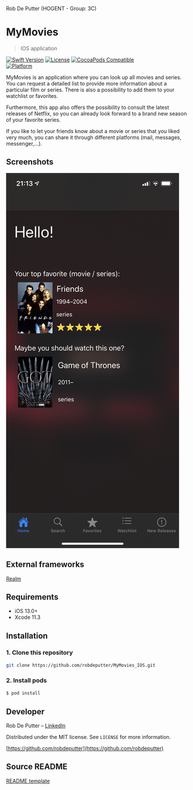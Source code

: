 Rob De Putter (HOGENT - Group: 3C)

# MyMovies
> IOS application

[![Swift Version][swift-image]][swift-url]
[![License][license-image]][license-url]
[![CocoaPods Compatible](https://img.shields.io/cocoapods/v/EZSwiftExtensions.svg)](https://img.shields.io/cocoapods/v/LFAlertController.svg)  
[![Platform](https://img.shields.io/cocoapods/p/LFAlertController.svg?style=flat)](http://cocoapods.org/pods/LFAlertController)

MyMovies is an application where you can look up all movies and series. You can request a detailed list to provide more information about a particular film or series.  There is also a possibility to add them to your watchlist or favorites. 

Furthermore, this app also offers the possibility to consult the latest releases of Netflix, so you can already look forward to a brand new season of your favorite series.

If you like to let your friends know about a movie or series that you liked very much, you can share it through different platforms (mail, messages, messenger,...).

## Screenshots
![Screenshot](./Screenshots/homescreen.PNG)

## External frameworks
[Realm](https://realm.io) 

## Requirements

- iOS 13.0+
- Xcode 11.3

## Installation
### 1. Clone this repository
```bash
git clone https://github.com/robdeputter/MyMovies_IOS.git
```

### 2. Install pods
```bash
$ pod install
```
## Developer

Rob De Putter – [LinkedIn](https://www.linkedin.com/feed/)

Distributed under the MIT license. See ``LICENSE`` for more information.

[https://github.com/robdeputter](https://github.com/robdeputter)

[swift-image]:https://img.shields.io/badge/swift-5.0-orange.svg
[swift-url]: https://swift.org/
[license-image]: https://img.shields.io/badge/License-MIT-blue.svg
[license-url]: LICENSE
[travis-image]: https://img.shields.io/travis/dbader/node-datadog-metrics/master.svg?style=flat-square
[travis-url]: https://travis-ci.org/dbader/node-datadog-metrics
[codebeat-image]: https://codebeat.co/badges/c19b47ea-2f9d-45df-8458-b2d952fe9dad
[codebeat-url]: https://codebeat.co/projects/github-com-vsouza-awesomeios-com.
## Source README
[README template](https://github.com/awesome-labs/iOS-readme-template/blob/master/README.md)

